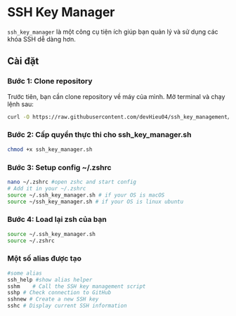 # SSH Key Manager

`ssh_key_manager` là một công cụ tiện ích giúp bạn quản lý và sử dụng các khóa SSH dễ dàng hơn.

## Cài đặt

### Bước 1: Clone repository

Trước tiên, bạn cần clone repository về máy của mình. Mở terminal và chạy lệnh sau:

```bash
curl -O https://raw.githubusercontent.com/devHieu04/ssh_key_management/refs/heads/main/ssh_key_manager.sh
```
### Bước 2: Cấp quyền thực thi cho ssh_key_manager.sh
```bash
chmod +x ssh_key_manager.sh
```

### Bước 3: Setup config ~/.zshrc
```bash
nano ~/.zshrc #open zshc and start config 
# Add it in your ~/.zshrc
source ~/.ssh_key_manager.sh # if your OS is macOS
source ~/ssh_key_manager.sh # if your OS is linux ubuntu
```
### Bước 4: Load lại zsh của bạn
```bash
source ~/.ssh_key_manager.sh
source ~/.zshrc
```
### Một số alias được tạo

```bash
#some alias 
ssh_help #show alias helper
sshm    # Call the SSH key management script
sshp # Check connection to GitHub
sshnew # Create a new SSH key
sshc # Display current SSH information
```
